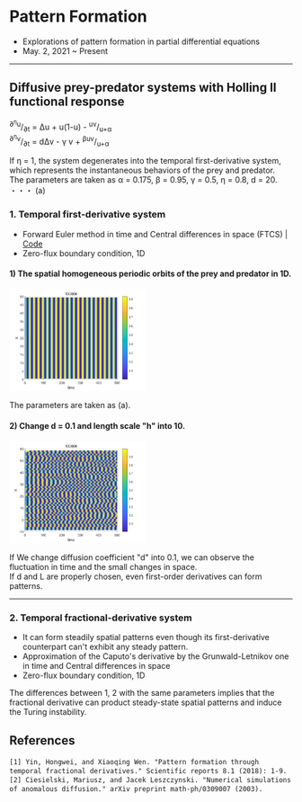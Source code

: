 # Pattern Formation
- Explorations of pattern formation in partial differential equations
- May. 2, 2021 ~ Present

----------
## Diffusive prey-predator systems with Holling II functional response
<sup>∂<sup>&eta;</sup>u</sup>/<sub>∂t</sub> = &Delta;u  + u(1-u) - <sup>uv</sup>/<sub>u+&alpha;</sub>  
<sup>∂<sup>&eta;</sup>v</sup>/<sub>∂t</sub> = d&Delta;v  - &gamma; v + <sup>&beta;uv</sup>/<sub>u+&alpha;</sub>

If &eta; = 1, the system degenerates into the temporal first-derivative system, which represents the instantaneous behaviors of the prey and predator.   
The parameters are taken as &alpha; = 0.175, &beta; = 0.95, &gamma; = 0.5, &eta; = 0.8, d = 20. ・・・ (a)
  
### 1. Temporal **first**-derivative system
- Forward Euler method in time and Central differences in space (FTCS) | [Code](https://github.com/OH-Seoyoung/Pattern_Formation/blob/master/Diffusive_prey-predator_systems/FTCS_first-derivative_Holling_II_functional_response.m)  
- Zero-flux boundary condition, 1D
  
#### 1) The spatial homogeneous periodic orbits of the prey and predator in 1D.
<div align="">
<img src="https://github.com/OH-Seoyoung/Pattern_Formation/blob/master/Diffusive_prey-predator_systems/figs/orig.jpg?raw=True" width="48%"> <br>
</div>  
  
The parameters are taken as (a).

#### 2) Change d = 0.1 and **length scale "h" into 10**.
<div align="">
<img src="https://github.com/OH-Seoyoung/Pattern_Formation/blob/master/Diffusive_prey-predator_systems/figs/change_d_L.jpg?raw=True" width="48%"> <br>
</div>  
  
If We change diffusion coefficient "d" into 0.1, we can observe the fluctuation in time and the small changes in space.  
If d and L are properly chosen, even first-order derivatives can form patterns.  

-----------  
### 2. Temporal **fractional**-derivative system
- It can form steadily spatial patterns even though its first-derivative counterpart can't exhibit any steady pattern.
- Approximation of the Caputo's derivative by the Grunwald-Letnikov one in time and Central differences in space
- Zero-flux boundary condition, 1D

The differences between 1, 2 with the same parameters implies that the fractional derivative can product steady-state spatial patterns and induce the Turing instability.
  
## References
```
[1] Yin, Hongwei, and Xiaoqing Wen. "Pattern formation through temporal fractional derivatives." Scientific reports 8.1 (2018): 1-9.
[2] Ciesielski, Mariusz, and Jacek Leszczynski. "Numerical simulations of anomalous diffusion." arXiv preprint math-ph/0309007 (2003).
```
